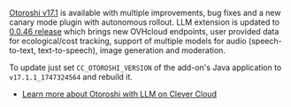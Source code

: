 
[Otoroshi v17.1](https://github.com/MAIF/otoroshi/releases?q=v17.1&expanded=true) is available with multiple improvements, bug fixes and a new canary mode plugin with autonomous rollout. LLM extension is updated to [0.0.46 release](https://github.com/cloud-apim/otoroshi-llm-extension/releases/tag/0.0.46) which brings new OVHcloud endpoints, user provided data for ecological/cost tracking, support of multiple models for audio (speech-to-text, text-to-speech), image generation and moderation.

To update just set `CC_OTOROSHI_VERSION` of the add-on's Java application to `v17.1.1_1747324564` and rebuild it.

- [Learn more about Otoroshi with LLM on Clever Cloud](/developers/doc/addons/otoroshi/)


